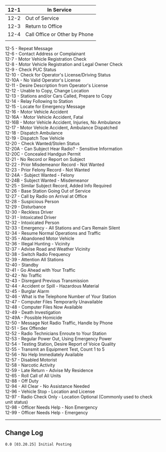 | 12-1 | In Service                    |
| ---- | ----------------------------- |
| 12-2 | Out of Service                |
| 12-3 | Return to Office              |
| 12-4 | Call Office or Other by Phone |
|      |                               |

12-5 - Repeat Message  
12-6 - Contact Address or Complainant  
12-7 - Motor Vehicle Registration Check  
12-8 - Motor Vehicle Registration and Legal Owner Check  
12-9 - Check PUC Status  
12-10 - Check for Operator's License/Driving Status  
12-10A - No Valid Operator's License  
12-11 - Desire Description from Operator's License  
12-12 - Unable to Copy, Change Location  
12-13 - Stations and/or Cars Called, Prepare to Copy  
12-14 - Relay Following to Station  
12-15 - Locate for Emergency Message  
12-16 - Motor Vehicle Accident  
12-16A - Motor Vehicle Accident, Fatal  
12-16B - Motor Vehicle Accident, Injuries, No Ambulance  
12-17 - Motor Vehicle Accident, Ambulance Dispatched  
12-18 - Dispatch Ambulance  
12-19 - Dispatch Tow Vehicle  
12-20 - Check Wanted/Stolen Status  
12-20A - Can Subject Hear Radio? - Sensitive Information  
12-20C - Concealed Handgun Permit  
12-21 - No Record or Report on Subject  
12-22 - Prior Misdemeanor Record - Not Wanted  
12-23 - Prior Felony Record - Not Wanted  
12-24A - Subject Wanted - Felony  
12-24B - Subject Wanted - Misdemeanor  
12-25 - Similar Subject Record, Added Info Required  
12-26 - Base Station Going Out of Service  
12-27 - Call by Radio on Arrival at Office  
12-28 - Suspicious Person  
12-29 - Disturbance  
12-30 - Reckless Driver  
12-31 - Intoxicated Driver  
12-32 - Intoxicated Person  
12-33 - Emergency - All Stations and Cars Remain Silent  
12-34 - Resume Normal Operations and Traffic  
12-35 - Abandoned Motor Vehicle  
12-36 - Illegal Hunting - Vicinity  
12-37 - Advise Road and Weather Vicinity  
12-38 - Switch Radio Frequency  
12-39 - Attention All Stations  
12-40 - Standby  
12-41 - Go Ahead with Your Traffic  
12-42 - No Traffic  
12-43 - Disregard Previous Transmission  
12-44 - Accident or Spill - Hazardous Material  
12-45 - Burglar Alarm  
12-46 - What is the Telephone Number of Your Station  
12-47 - Computer Files Temporarily Unavailable  
12-48 - Computer Files Now Available  
12-49 - Death Investigation  
12-49A - Possible Homicide  
12-50 - Message Not Radio Traffic, Handle by Phone  
12-51 - Sex Offender  
12-52 - Radio Technicians Enroute to Your Station  
12-53 - Regular Power Out, Using Emergency Power  
12-54 - Testing Station, Desire Report of Voice Quality  
12-55 - Transmit an Equipment Test, Count 1 to 5  
12-56 - No Help Immediately Available  
12-57 - Disabled Motorist  
12-58 - Narcotic Activity  
12-59 - Late Return - Advise My Residence  
12-65 - Roll Call of All Units  
12-88 - Off Duty  
12-94 - All Clear - No Assistance Needed  
12-96 - Vehicle Stop - Location and License  
12-97 - Radio Check Only - Location Optional (Commonly used to check unit status)  
12-98 - Officer Needs Help - Non Emergency  
12-99 - Officer Needs Help - Emergency  

---
## Change Log
	0.0 [03.20.25] Initial Posting
